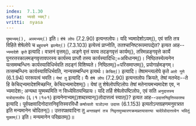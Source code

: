 ```yaml
---
index:  7.1.30
sutra:  भ्यसो भ्यम्?।
vritti:  nyasa
---
```


`युष्मभ्यम्(), अस्मभ्यम्()` इति। `शेषे लोपः` (7.2.90) इत्यन्तलोपः। 
यदि भ्यमादेशोऽयम्(), एवं सति तत्र विहिते शेषेलोपे च `बहुवचने झल्येत्()` (7.3.103) इत्येत्त्वं प्राप्नोति, ततश्चानिष्टरूपमापद्येत? इत्यत आह--`भ्यमादेशे कृते` इत्यादि। वत्र्तनं वृत्तम्(), अङ्गे वृत्तं यस्य तदङ्गवृत्तं कार्यम्(), तस्मिन्नङ्गवृत्ते कार्ये पुनरत्तरकालमङ्गवृत्तावपरस्य कार्यस्य प्राप्तौ तस्य कार्यस्यादिधिः;=अविधानम्()। निष्ठितस्येत्यनेन यत्समम्बन्धिनः कार्यस्याविधिर्भवति तदङ्गं विशिष्यते। निष्ठितम्()=परिसमाप्तम्(), प्रयोगार्हमङ्गम्। तत्सम्बन्धिनः कार्यस्याविधिर्भवति, नान्यसम्बन्धिन इत्यर्थः। 
`केचित्()` इत्यादि। तेषामन्त्यलोपे कृते `अतो गुणे` (6.1.94) पररूपत्वं भवति। `येषां तु` इत्यादि। यैः `शेषे लोपः` (7.2.90) इत्यन्तलोपः क्रियते, तेषां मतभेदः--ते हि केचिद्भ्यमादेशमिच्छन्ति, केचिदभ्यमादेशम्()। येषां तु शेषेलोपष्टिलोपः तेषां मतेनायमभ्यमादेश एव, न भ्यमादेशः; अन्यथा युष्मब्यमिति न सिध्येवितयभिप्रायः। यदि तर्हि शेषेलोपष्टिलोपः, एवं सति `अनुदात्तस्य यत्रोदात्तलोपः` (६।१।१०१) इत्यनेनाभ्यम्()शब्दस्यान्()तोदात्तत्वं स्यात्()? इत्यत आह--`उदात्तनिवृत्तिस्वरश्च` इत्यादि। पूर्वपक्षवादिनोदात्तनिवृत्तिस्वरविधौ `कर्षात्वतो घञोऽन्त उदात्तः` (6.1.153) इत्यतोऽन्तग्रहणमनुवत्र्तत इति मन्यमानेन चोदितन्()। उत्तरपक्षवादिना तु `अन्तग्रहणं तत्र निवृत्तमुच्चारणक्रमप्रतयासत्त्या चादेरेवोदात्तत्वेन भवितुं युक्तम्()` इति। मन्यमानेन परिह्मतम्()॥
